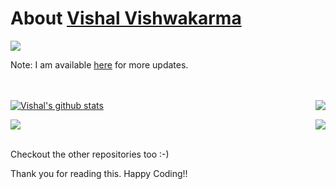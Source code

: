 # About [Vishal Vishwakarma](https://vishalvishwakarma.com/)

![](https://komarev.com/ghpvc/?username=vishalv26)

Note: I am available [here](https://vishalvishwakarma.com/) for more updates.

<br/><br/>
<a href="https://github.com/vishalv26?tab=repositories">
 <img align="center" src="https://github-readme-stats.vercel.app/api?username=vishalv26&&show_icons=true&title_color=ffffff&icon_color=87ceeb&text_color=daf7dc&bg_color=002366&show_icons=true&theme=dracula&line_height=27" alt="Vishal's github stats"/>
</a>
<a href="https://github.com/vishalv26?tab=repositories">
  <img align="right" src="https://github-readme-stats.vercel.app/api/top-langs/?username=vishalv26&theme=dark&hide_langs_below=1&bg_color=002366&icon_color=87ceeb&text_color=daf7dc&title_color=ffffff" />
</a>
  
<a href="https://github.com/vishalv26/covid-vaccine-booking">
  <img align="center" src="https://github-readme-stats.vercel.app/api/pin/?username=vishalv26&repo=covid-vaccine-booking&theme=dark&bg_color=002366&icon_color=87ceeb&text_color=daf7dc&title_color=ffffff" />
</a>
<a href="https://github.com/vishalv26/scheduled-automated-mariadb-mysql-backup">
 <img align="right" src="https://github-readme-stats.vercel.app/api/pin/?username=vishalv26&repo=scheduled-automated-mariadb-mysql-backup&theme=dark&bg_color=002366&icon_color=87ceeb&text_color=daf7dc&title_color=ffffff" />
</a>
<br/> <br/>

Checkout the other repositories too :-)

 Thank you for reading this. Happy Coding!!


